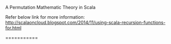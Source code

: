 A Permutation Mathematic Theory in Scala

Refer below link for more information:<br>
http://scalaoncloud.blogspot.com/2014/11/using-scala-recursion-functions-for.html

===========
